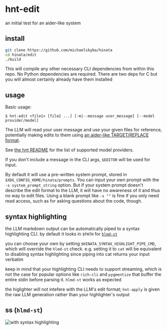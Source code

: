 # hnt-edit
an initial test for an aider-like system

## install
```sh
git clone https://github.com/michaelskyba/hinata
cd hinata/edit
./build
```

This will compile any other necessary CLI dependencies from within this repo.
No Python dependencies are required. There are two deps for C but you will
almost certainly already have them installed

## usage
Basic usage:
```
$ hnt-edit <file1> [file2 ...] [-m|--message user_message] [--model provider/model]
```

The LLM will read your user message and use your given files for reference,
potentially making edits to them using
[an aider-like TARGET/REPLACE format](https://github.com/michaelskyba/hinata/blob/main/edit/prompts/01-targetreplace.md).

See [the hnt README](https://github.com/michaelskyba/hinata/tree/main/hnt) for
the list of supported model providers.

If you don't include a message in the CLI args, `$EDITOR` will be used for
input.

By default it will use a pre-written system prompt, stored in
`$XDG_CONFIG_HOME/hinata/prompts`. You can input your own prompt with the `-s
system_prompt_string` option. But if your system prompt doesn't describe the
edit format to the LLM, it will have no awareness of it and thus no way to edit
files. Using a blank prompt like `-s ""` is fine if you only need read access,
such as for asking questions about the code, though.

## syntax highlighting
the LLM markdown output can be automatically piped to a syntax highlighting CLI.
by default it looks in `$PATH` for
[`hlmd-st`](https://github.com/michaelskyba/hinata/tree/main/fmt/highlight)

you can choose your own by setting `$HINATA_SYNTAX_HIGHLIGHT_PIPE_CMD`, which
will override the `hlmd-st` check. e.g. setting it to `cat` will be equivalent
to disabling syntax highlighting since piping into cat returns your input
verbatim

keep in mind that your highlighting CLI needs to support streaming, which is not
the case for popular options like `rich-cli` and `pygmentize` that buffer the
entire stdin before parsing it. `hlmd-st` works as expected

the higlighter will not intefere with the LLM's edit format; `hnt-apply` is
given the raw LLM generation rather than your highlighter's output

## ss (`hlmd-st`)

![with syntax highlighting](https://github.com/michaelskyba/michaelskyba.github.io/blob/master/static/1746146910-hnt-edit.png?raw=true)
